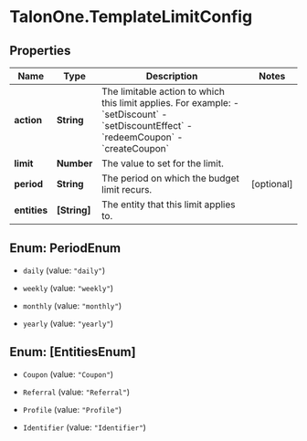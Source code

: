 # TalonOne.TemplateLimitConfig

## Properties

Name | Type | Description | Notes
------------ | ------------- | ------------- | -------------
**action** | **String** | The limitable action to which this limit applies. For example: - &#x60;setDiscount&#x60; - &#x60;setDiscountEffect&#x60; - &#x60;redeemCoupon&#x60; - &#x60;createCoupon&#x60;  | 
**limit** | **Number** | The value to set for the limit. | 
**period** | **String** | The period on which the budget limit recurs. | [optional] 
**entities** | **[String]** | The entity that this limit applies to. | 



## Enum: PeriodEnum


* `daily` (value: `"daily"`)

* `weekly` (value: `"weekly"`)

* `monthly` (value: `"monthly"`)

* `yearly` (value: `"yearly"`)





## Enum: [EntitiesEnum]


* `Coupon` (value: `"Coupon"`)

* `Referral` (value: `"Referral"`)

* `Profile` (value: `"Profile"`)

* `Identifier` (value: `"Identifier"`)




